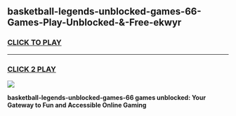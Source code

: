 
## basketball-legends-unblocked-games-66-Games-Play-Unblocked-&-Free-ekwyr
<h3>
<a href="https://premium76.site?title=basketball-legends-unblocked-games-66&ref=24A">CLICK TO PLAY</a></h3>
<hr>

<h3>
<a href="https://premium76.site?title=basketball-legends-unblocked-games-66&ref=24A">CLICK 2 PLAY</a>
  
</h3>

<a href="https://premium76.site?title=basketball-legends-unblocked-games-66&ref=24A"><img src="https://clearcache.store/games.png"></a>


**basketball-legends-unblocked-games-66 games unblocked: Your Gateway to Fun and Accessible Online Gaming**
